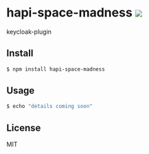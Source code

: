 # hapi-space-madness ![](https://travis-ci.org/mingder78/hapi-space-madness-keycloak.svg?branch=master)

keycloak-plugin


## Install

```bash
$ npm install hapi-space-madness
```


## Usage

```bash
$ echo "details coming soon"
```


## License

MIT
